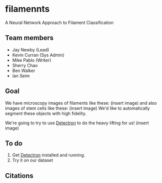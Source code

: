 # filamennts
A Neural Network Approach to Filament Classification

## Team members
- Jay Newby (Lead)
- Kevin Curran (Sys Admin)
- Mike Pablo (Writer)
- Sherry Chao
- Ben Walker
- Ian Seim

## Goal
We have microscopy images of filaments like these:
(insert image)
and also images of stem cells like these:
(insert image)
We'd like to automatically segment these objects with high fidelity.

We're going to try to use <a href="https://github.com/facebookresearch/Detectron">Detectron</a> to do the heavy lifting for us!
(insert image)

## To do
1. Get <a href="https://github.com/facebookresearch/Detectron">Detectron</a> installed and running.
2. Try it on our dataset 

## Citations
